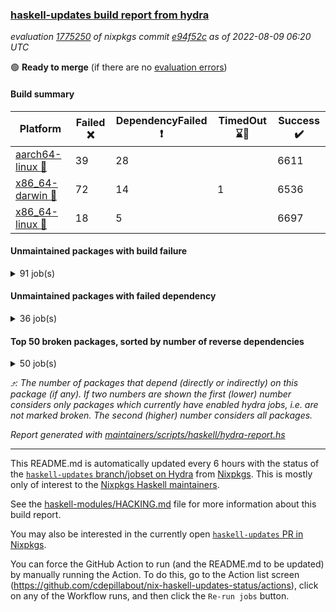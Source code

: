 ### [haskell-updates build report from hydra](https://hydra.nixos.org/jobset/nixpkgs/haskell-updates)
*evaluation [1775250](https://hydra.nixos.org/eval/1775250) of nixpkgs commit [e94f52c](https://github.com/NixOS/nixpkgs/commits/e94f52c385b5154d1edd536478553967c900c1c7) as of 2022-08-09 06:20 UTC*

:green_circle: **Ready to merge** (if there are no [evaluation errors](https://hydra.nixos.org/jobset/nixpkgs/haskell-updates))

#### Build summary

 | Platform | Failed :x: | DependencyFailed :heavy_exclamation_mark: | TimedOut :hourglass::no_entry_sign: | Success :heavy_check_mark: | 
 | --- | --- | --- | --- | --- | 
 | [aarch64-linux :iphone:](https://hydra.nixos.org/eval/1775250?filter=.aarch64-linux) | 39 | 28 |  | 6611 | 
 | [x86_64-darwin :apple:](https://hydra.nixos.org/eval/1775250?filter=.x86_64-darwin) | 72 | 14 | 1 | 6536 | 
 | [x86_64-linux :penguin:](https://hydra.nixos.org/eval/1775250?filter=.x86_64-linux) | 18 | 5 |  | 6697 | 
#### Unmaintained packages with build failure
<details><summary>91 job(s) </summary>

- [ ] [[:iphone::x:]](https://hydra.nixos.org/build/186339148) [[:apple::heavy_check_mark:]](https://hydra.nixos.org/build/186338923) [[:penguin::heavy_check_mark:]](https://hydra.nixos.org/build/186336181) [haskellPackages.OrderedBits](https://hydra.nixos.org/eval/1775250?filter=haskellPackages.OrderedBits)  :arrow_heading_up: 5 | 36
- [ ] [[:iphone::heavy_check_mark:]](https://hydra.nixos.org/build/186351796) [[:apple::x:]](https://hydra.nixos.org/build/186335027) [[:penguin::heavy_check_mark:]](https://hydra.nixos.org/build/186336886) [haskellPackages.zip](https://hydra.nixos.org/eval/1775250?filter=haskellPackages.zip)  :arrow_heading_up: 5 | 11
- [ ] [[:iphone::x:]](https://hydra.nixos.org/build/186342268) [[:apple::heavy_check_mark:]](https://hydra.nixos.org/build/186341233) [[:penguin::heavy_check_mark:]](https://hydra.nixos.org/build/186343388) [haskellPackages.hw-json-simd](https://hydra.nixos.org/eval/1775250?filter=haskellPackages.hw-json-simd)  :arrow_heading_up: 4 | 8
- [ ] [[:iphone::x:]](https://hydra.nixos.org/build/186337852) [[:apple::heavy_check_mark:]](https://hydra.nixos.org/build/186338900) [[:penguin::heavy_check_mark:]](https://hydra.nixos.org/build/186335270) [haskellPackages.hw-simd](https://hydra.nixos.org/eval/1775250?filter=haskellPackages.hw-simd)  :arrow_heading_up: 4 | 8
- [ ] [[:iphone::x:]](https://hydra.nixos.org/build/186351142) [[:apple::heavy_check_mark:]](https://hydra.nixos.org/build/186348664) [[:penguin::heavy_check_mark:]](https://hydra.nixos.org/build/186348187) [haskellPackages.long-double](https://hydra.nixos.org/eval/1775250?filter=haskellPackages.long-double)  :arrow_heading_up: 2 | 2
- [ ] [[:iphone::x:]](https://hydra.nixos.org/build/186337686) [[:apple::heavy_check_mark:]](https://hydra.nixos.org/build/186351780) [[:penguin::heavy_check_mark:]](https://hydra.nixos.org/build/186347488) [haskellPackages.quic](https://hydra.nixos.org/eval/1775250?filter=haskellPackages.quic)  :arrow_heading_up: 2 | 2
- [ ] [[:iphone::x:]](https://hydra.nixos.org/build/186339259) [[:apple::heavy_check_mark:]](https://hydra.nixos.org/build/186351488) [[:penguin::heavy_check_mark:]](https://hydra.nixos.org/build/186340536) [haskellPackages.freetype2](https://hydra.nixos.org/eval/1775250?filter=haskellPackages.freetype2)  :arrow_heading_up: 1 | 8
- [ ] [[:iphone::x:]](https://hydra.nixos.org/build/186342599) [[:apple::x:]](https://hydra.nixos.org/build/186337061) [[:penguin::heavy_check_mark:]](https://hydra.nixos.org/build/186349375) [haskellPackages.easytensor](https://hydra.nixos.org/eval/1775250?filter=haskellPackages.easytensor)  :arrow_heading_up: 1 | 1
- [ ] [[:iphone::x:]](https://hydra.nixos.org/build/186779867) [[:apple::x:]](https://hydra.nixos.org/build/186779876) [[:penguin::x:]](https://hydra.nixos.org/build/186779899) [haskellPackages.lol-calculus](https://hydra.nixos.org/eval/1775250?filter=haskellPackages.lol-calculus)  :arrow_heading_up: 1 | 1
- [ ] [[:iphone::x:]](https://hydra.nixos.org/build/186350305) [[:apple::heavy_check_mark:]](https://hydra.nixos.org/build/186351066) [[:penguin::heavy_check_mark:]](https://hydra.nixos.org/build/186347006) [haskellPackages.nlopt-haskell](https://hydra.nixos.org/eval/1775250?filter=haskellPackages.nlopt-haskell)  :arrow_heading_up: 1 | 1
- [ ] [[:iphone::heavy_check_mark:]](https://hydra.nixos.org/build/186338584) [[:apple::x:]](https://hydra.nixos.org/build/186339935) [[:penguin::heavy_check_mark:]](https://hydra.nixos.org/build/186347564) [haskellPackages.openal-ffi](https://hydra.nixos.org/eval/1775250?filter=haskellPackages.openal-ffi)  :arrow_heading_up: 1 | 1
- [ ] [[:iphone::x:]](https://hydra.nixos.org/build/186779920) [[:apple::x:]](https://hydra.nixos.org/build/186779862) [[:penguin::x:]](https://hydra.nixos.org/build/186779853) [haskellPackages.servant-util](https://hydra.nixos.org/eval/1775250?filter=haskellPackages.servant-util)  :arrow_heading_up: 1 | 1
- [ ] [[:iphone::x:]](https://hydra.nixos.org/build/186341879) [[:apple::heavy_check_mark:]](https://hydra.nixos.org/build/186337126) [[:penguin::heavy_check_mark:]](https://hydra.nixos.org/build/186336148) [haskellPackages.swisstable](https://hydra.nixos.org/eval/1775250?filter=haskellPackages.swisstable)  :arrow_heading_up: 1 | 1
- [ ] [[:iphone::x:]](https://hydra.nixos.org/build/186779911) [[:apple::x:]](https://hydra.nixos.org/build/186779900) [[:penguin::x:]](https://hydra.nixos.org/build/186779859) [haskellPackages.text-all](https://hydra.nixos.org/eval/1775250?filter=haskellPackages.text-all)  :arrow_heading_up: 1 | 1
- [ ] [[:iphone::x:]](https://hydra.nixos.org/build/186333784) [[:apple::heavy_check_mark:]](https://hydra.nixos.org/build/186346289) [[:penguin::heavy_check_mark:]](https://hydra.nixos.org/build/186342335) [haskellPackages.unicode-properties](https://hydra.nixos.org/eval/1775250?filter=haskellPackages.unicode-properties)  :arrow_heading_up: 1 | 1
- [ ] [[:iphone::x:]](https://hydra.nixos.org/build/186335586) [[:apple::heavy_check_mark:]](https://hydra.nixos.org/build/186340179) [[:penguin::heavy_check_mark:]](https://hydra.nixos.org/build/186335125) [haskellPackages.flatparse](https://hydra.nixos.org/eval/1775250?filter=haskellPackages.flatparse)  :arrow_heading_up: 0 | 7
- [ ] [[:iphone::heavy_check_mark:]](https://hydra.nixos.org/build/186343833) [[:apple::x:]](https://hydra.nixos.org/build/186349058) [[:penguin::heavy_check_mark:]](https://hydra.nixos.org/build/186334409) [haskellPackages.PyF](https://hydra.nixos.org/eval/1775250?filter=haskellPackages.PyF)  :arrow_heading_up: 0 | 4
- [ ] [[:iphone::heavy_check_mark:]](https://hydra.nixos.org/build/186338070) [[:apple::x:]](https://hydra.nixos.org/build/186343485) [[:penguin::heavy_check_mark:]](https://hydra.nixos.org/build/186345402) [haskellPackages.hmidi](https://hydra.nixos.org/eval/1775250?filter=haskellPackages.hmidi)  :arrow_heading_up: 0 | 4
- [ ] [[:iphone::heavy_check_mark:]](https://hydra.nixos.org/build/186347262) [[:apple::x:]](https://hydra.nixos.org/build/186337718) [[:penguin::heavy_check_mark:]](https://hydra.nixos.org/build/186342686) [haskellPackages.posix-socket](https://hydra.nixos.org/eval/1775250?filter=haskellPackages.posix-socket)  :arrow_heading_up: 0 | 2
- [ ] [[:iphone::heavy_check_mark:]](https://hydra.nixos.org/build/186345298) [[:apple::x:]](https://hydra.nixos.org/build/186338033) [[:penguin::heavy_check_mark:]](https://hydra.nixos.org/build/186348159) [haskellPackages.gi-gdkx11](https://hydra.nixos.org/eval/1775250?filter=haskellPackages.gi-gdkx11)  :arrow_heading_up: 0 | 1
- [ ] [[:iphone::heavy_check_mark:]](https://hydra.nixos.org/build/186345690) [[:apple::x:]](https://hydra.nixos.org/build/186347292) [[:penguin::heavy_check_mark:]](https://hydra.nixos.org/build/186347281) [haskellPackages.hamid](https://hydra.nixos.org/eval/1775250?filter=haskellPackages.hamid)  :arrow_heading_up: 0 | 1
- [ ] [[:iphone::heavy_check_mark:]](https://hydra.nixos.org/build/186333612) [[:apple::x:]](https://hydra.nixos.org/build/186343898) [[:penguin::heavy_check_mark:]](https://hydra.nixos.org/build/186349612) [haskellPackages.hmatrix-morpheus](https://hydra.nixos.org/eval/1775250?filter=haskellPackages.hmatrix-morpheus)  :arrow_heading_up: 0 | 1
- [ ] [[:iphone::heavy_check_mark:]](https://hydra.nixos.org/build/186345162) [[:apple::x:]](https://hydra.nixos.org/build/186333930) [[:penguin::heavy_check_mark:]](https://hydra.nixos.org/build/186335909) [haskellPackages.huckleberry](https://hydra.nixos.org/eval/1775250?filter=haskellPackages.huckleberry)  :arrow_heading_up: 0 | 1
- [ ] [[:iphone::x:]](https://hydra.nixos.org/build/186338373) [[:apple::heavy_check_mark:]](https://hydra.nixos.org/build/186344201) [[:penguin::heavy_check_mark:]](https://hydra.nixos.org/build/186346097) [haskellPackages.picosat](https://hydra.nixos.org/eval/1775250?filter=haskellPackages.picosat)  :arrow_heading_up: 0 | 1
- [ ] [[:iphone::heavy_check_mark:]](https://hydra.nixos.org/build/186338327) [[:apple::x:]](https://hydra.nixos.org/build/186344982) [[:penguin::heavy_check_mark:]](https://hydra.nixos.org/build/186332944) [haskellPackages.select](https://hydra.nixos.org/eval/1775250?filter=haskellPackages.select)  :arrow_heading_up: 0 | 1
- [ ] [[:iphone::heavy_check_mark:]](https://hydra.nixos.org/build/186389333) [[:apple::x:]](https://hydra.nixos.org/build/186402671) [[:penguin::heavy_check_mark:]](https://hydra.nixos.org/build/186395052) [haskellPackages.simple-vec3](https://hydra.nixos.org/eval/1775250?filter=haskellPackages.simple-vec3)  :arrow_heading_up: 0 | 1
- [ ] [[:iphone::heavy_check_mark:]](https://hydra.nixos.org/build/186337571) [[:apple::x:]](https://hydra.nixos.org/build/186345363) [[:penguin::heavy_check_mark:]](https://hydra.nixos.org/build/186348037) [haskellPackages.sysinfo](https://hydra.nixos.org/eval/1775250?filter=haskellPackages.sysinfo)  :arrow_heading_up: 0 | 1
- [ ] [[:iphone::heavy_check_mark:]](https://hydra.nixos.org/build/186347492) [[:apple::x:]](https://hydra.nixos.org/build/186345864) [[:penguin::heavy_check_mark:]](https://hydra.nixos.org/build/186339093) [haskellPackages.FractalArt](https://hydra.nixos.org/eval/1775250?filter=haskellPackages.FractalArt) 
- [ ] [[:iphone::x:]](https://hydra.nixos.org/build/186337228) [[:apple::heavy_check_mark:]](https://hydra.nixos.org/build/186344047) [[:penguin::heavy_check_mark:]](https://hydra.nixos.org/build/186346807) [haskellPackages.HsASA](https://hydra.nixos.org/eval/1775250?filter=haskellPackages.HsASA) 
- [ ] [[:iphone::x:]](https://hydra.nixos.org/build/186779852) [[:apple::x:]](https://hydra.nixos.org/build/186779872) [[:penguin::x:]](https://hydra.nixos.org/build/186779905) [haskellPackages.aws-ec2-knownhosts](https://hydra.nixos.org/eval/1775250?filter=haskellPackages.aws-ec2-knownhosts) 
- [ ] [[:iphone::x:]](https://hydra.nixos.org/build/186779908) [[:apple::x:]](https://hydra.nixos.org/build/186779893) [[:penguin::x:]](https://hydra.nixos.org/build/186779896) [haskellPackages.cabocha](https://hydra.nixos.org/eval/1775250?filter=haskellPackages.cabocha) 
- [ ] [[:iphone::x:]](https://hydra.nixos.org/build/186779915) [[:apple::x:]](https://hydra.nixos.org/build/186779854) [[:penguin::x:]](https://hydra.nixos.org/build/186779864) [haskellPackages.cake3](https://hydra.nixos.org/eval/1775250?filter=haskellPackages.cake3) 
- [ ] [[:iphone::heavy_check_mark:]](https://hydra.nixos.org/build/186345995) [[:apple::x:]](https://hydra.nixos.org/build/186351809) [[:penguin::heavy_check_mark:]](https://hydra.nixos.org/build/186345382) [haskellPackages.chiphunk](https://hydra.nixos.org/eval/1775250?filter=haskellPackages.chiphunk) 
- [ ] [[:iphone::x:]](https://hydra.nixos.org/build/186336740) [[:apple::heavy_check_mark:]](https://hydra.nixos.org/build/186339905) [[:penguin::heavy_check_mark:]](https://hydra.nixos.org/build/186343118) [haskellPackages.comfort-fftw](https://hydra.nixos.org/eval/1775250?filter=haskellPackages.comfort-fftw) 
- [ ] [[:iphone::heavy_check_mark:]](https://hydra.nixos.org/build/186335206) [[:apple::x:]](https://hydra.nixos.org/build/186341679) [[:penguin::heavy_check_mark:]](https://hydra.nixos.org/build/186344376) [haskellPackages.diskhash](https://hydra.nixos.org/eval/1775250?filter=haskellPackages.diskhash) 
- [ ] [[:iphone::x:]](https://hydra.nixos.org/build/186779881) [[:apple::x:]](https://hydra.nixos.org/build/186779892) [[:penguin::x:]](https://hydra.nixos.org/build/186779866) [haskellPackages.duplo](https://hydra.nixos.org/eval/1775250?filter=haskellPackages.duplo) 
- [ ] [[:iphone::x:]](https://hydra.nixos.org/build/186398372) [[:apple::heavy_check_mark:]](https://hydra.nixos.org/build/186387578) [[:penguin::heavy_check_mark:]](https://hydra.nixos.org/build/186402793) [haskellPackages.env-extra](https://hydra.nixos.org/eval/1775250?filter=haskellPackages.env-extra) 
- [ ] [[:iphone::heavy_check_mark:]](https://hydra.nixos.org/build/186332938) [[:apple::x:]](https://hydra.nixos.org/build/186337626) [[:penguin::heavy_check_mark:]](https://hydra.nixos.org/build/186345337) [haskellPackages.epub-tools](https://hydra.nixos.org/eval/1775250?filter=haskellPackages.epub-tools) 
- [ ] [[:iphone::heavy_check_mark:]](https://hydra.nixos.org/build/186512565) [[:apple::x:]](https://hydra.nixos.org/build/186512956) [[:penguin::heavy_check_mark:]](https://hydra.nixos.org/build/186512353) [haskellPackages.fudgets](https://hydra.nixos.org/eval/1775250?filter=haskellPackages.fudgets) 
- [ ] [[:iphone::heavy_check_mark:]](https://hydra.nixos.org/build/186351280) [[:apple::x:]](https://hydra.nixos.org/build/186343043) [[:penguin::heavy_check_mark:]](https://hydra.nixos.org/build/186340186) [haskellPackages.gerrit](https://hydra.nixos.org/eval/1775250?filter=haskellPackages.gerrit) 
- [ ] [[:iphone::heavy_check_mark:]](https://hydra.nixos.org/build/186344942) [[:apple::x:]](https://hydra.nixos.org/build/186344522) [[:penguin::heavy_check_mark:]](https://hydra.nixos.org/build/186345197) [haskellPackages.ghc-gc-hook](https://hydra.nixos.org/eval/1775250?filter=haskellPackages.ghc-gc-hook) 
- [ ] [[:apple::x:]](https://hydra.nixos.org/build/186344187) [haskellPackages.gi-gtkosxapplication](https://hydra.nixos.org/eval/1775250?filter=haskellPackages.gi-gtkosxapplication) 
- [ ] [[:iphone::x:]](https://hydra.nixos.org/build/186346295) [[:penguin::heavy_check_mark:]](https://hydra.nixos.org/build/186349997) [haskellPackages.gnome-keyring](https://hydra.nixos.org/eval/1775250?filter=haskellPackages.gnome-keyring) 
- [ ] [[:apple::x:]](https://hydra.nixos.org/build/186344918) [haskellPackages.gtk-mac-integration](https://hydra.nixos.org/eval/1775250?filter=haskellPackages.gtk-mac-integration) 
- [ ] [[:iphone::heavy_check_mark:]](https://hydra.nixos.org/build/186348694) [[:apple::x:]](https://hydra.nixos.org/build/186349106) [[:penguin::heavy_check_mark:]](https://hydra.nixos.org/build/186341911) [haskellPackages.gtk-traymanager](https://hydra.nixos.org/eval/1775250?filter=haskellPackages.gtk-traymanager) 
- [ ] [[:apple::x:]](https://hydra.nixos.org/build/186338095) [haskellPackages.gtk3-mac-integration](https://hydra.nixos.org/eval/1775250?filter=haskellPackages.gtk3-mac-integration) 
- [ ] [[:iphone::x:]](https://hydra.nixos.org/build/186779891) [[:apple::x:]](https://hydra.nixos.org/build/186779917) [[:penguin::x:]](https://hydra.nixos.org/build/186779861) [haskellPackages.haskades](https://hydra.nixos.org/eval/1775250?filter=haskellPackages.haskades) 
- [ ] [[:iphone::x:]](https://hydra.nixos.org/build/186779884) [[:apple::x:]](https://hydra.nixos.org/build/186779863) [[:penguin::x:]](https://hydra.nixos.org/build/186779889) [haskellPackages.hevm](https://hydra.nixos.org/eval/1775250?filter=haskellPackages.hevm) 
- [ ] [[:iphone::heavy_check_mark:]](https://hydra.nixos.org/build/186351001) [[:apple::x:]](https://hydra.nixos.org/build/186350118) [[:penguin::heavy_check_mark:]](https://hydra.nixos.org/build/186347013) [haskellPackages.hid](https://hydra.nixos.org/eval/1775250?filter=haskellPackages.hid) 
- [ ] [[:iphone::heavy_check_mark:]](https://hydra.nixos.org/build/186345919) [[:apple::x:]](https://hydra.nixos.org/build/186344210) [[:penguin::heavy_check_mark:]](https://hydra.nixos.org/build/186347314) [haskellPackages.highlight](https://hydra.nixos.org/eval/1775250?filter=haskellPackages.highlight) 
- [ ] [[:iphone::heavy_check_mark:]](https://hydra.nixos.org/build/186345814) [[:apple::x:]](https://hydra.nixos.org/build/186351614) [[:penguin::heavy_check_mark:]](https://hydra.nixos.org/build/186343256) [haskellPackages.hinotify-conduit](https://hydra.nixos.org/eval/1775250?filter=haskellPackages.hinotify-conduit) 
- [ ] [[:iphone::x:]](https://hydra.nixos.org/build/186779903) [[:apple::x:]](https://hydra.nixos.org/build/186779901) [[:penguin::x:]](https://hydra.nixos.org/build/186779916) [haskellPackages.hipe](https://hydra.nixos.org/eval/1775250?filter=haskellPackages.hipe) 
- [ ] [[:iphone::heavy_check_mark:]](https://hydra.nixos.org/build/186345600) [[:apple::x:]](https://hydra.nixos.org/build/186346594) [[:penguin::heavy_check_mark:]](https://hydra.nixos.org/build/186350281) [haskellPackages.hsshellscript](https://hydra.nixos.org/eval/1775250?filter=haskellPackages.hsshellscript) 
- [ ] [[:iphone::heavy_check_mark:]](https://hydra.nixos.org/build/186340223) [[:apple::x:]](https://hydra.nixos.org/build/186352101) [[:penguin::heavy_check_mark:]](https://hydra.nixos.org/build/186351069) [haskellPackages.hssourceinfo](https://hydra.nixos.org/eval/1775250?filter=haskellPackages.hssourceinfo) 
- [ ] [[:iphone::heavy_check_mark:]](https://hydra.nixos.org/build/186344640) [[:apple::x:]](https://hydra.nixos.org/build/186333094) [[:penguin::heavy_check_mark:]](https://hydra.nixos.org/build/186338983) [haskellPackages.interprocess](https://hydra.nixos.org/eval/1775250?filter=haskellPackages.interprocess) 
- [ ] [[:iphone::heavy_check_mark:]](https://hydra.nixos.org/build/186412750) [[:apple::x:]](https://hydra.nixos.org/build/186408335) [[:penguin::heavy_check_mark:]](https://hydra.nixos.org/build/186396594) [haskellPackages.intricacy](https://hydra.nixos.org/eval/1775250?filter=haskellPackages.intricacy) 
- [ ] [[:iphone::heavy_check_mark:]](https://hydra.nixos.org/build/186348637) [[:apple::x:]](https://hydra.nixos.org/build/186346966) [[:penguin::heavy_check_mark:]](https://hydra.nixos.org/build/186333484) [haskellPackages.ipcvar](https://hydra.nixos.org/eval/1775250?filter=haskellPackages.ipcvar) 
- [ ] [[:iphone::x:]](https://hydra.nixos.org/build/186343241) [[:apple::heavy_check_mark:]](https://hydra.nixos.org/build/186335383) [[:penguin::heavy_check_mark:]](https://hydra.nixos.org/build/186342816) [haskellPackages.jammittools](https://hydra.nixos.org/eval/1775250?filter=haskellPackages.jammittools) 
- [ ] [[:iphone::x:]](https://hydra.nixos.org/build/186779898) [[:apple::x:]](https://hydra.nixos.org/build/186779886) [[:penguin::x:]](https://hydra.nixos.org/build/186779890) [haskellPackages.jobqueue](https://hydra.nixos.org/eval/1775250?filter=haskellPackages.jobqueue) 
- [ ] [[:iphone::x:]](https://hydra.nixos.org/build/186779860) [[:apple::x:]](https://hydra.nixos.org/build/186779871) [[:penguin::x:]](https://hydra.nixos.org/build/186779883) [haskellPackages.karps](https://hydra.nixos.org/eval/1775250?filter=haskellPackages.karps) 
- [ ] [[:apple::x:]](https://hydra.nixos.org/build/186352425) [haskellPackages.kqueue](https://hydra.nixos.org/eval/1775250?filter=haskellPackages.kqueue) 
- [ ] [[:iphone::x:]](https://hydra.nixos.org/build/186779879) [[:apple::x:]](https://hydra.nixos.org/build/186779894) [[:penguin::x:]](https://hydra.nixos.org/build/186779888) [haskellPackages.krapsh](https://hydra.nixos.org/eval/1775250?filter=haskellPackages.krapsh) 
- [ ] [[:iphone::x:]](https://hydra.nixos.org/build/186779909) [[:apple::x:]](https://hydra.nixos.org/build/186779874) [[:penguin::x:]](https://hydra.nixos.org/build/186779855) [haskellPackages.latest-npm-version](https://hydra.nixos.org/eval/1775250?filter=haskellPackages.latest-npm-version) 
- [ ] [[:iphone::heavy_check_mark:]](https://hydra.nixos.org/build/186342045) [[:apple::x:]](https://hydra.nixos.org/build/186338181) [[:penguin::heavy_check_mark:]](https://hydra.nixos.org/build/186348611) [haskellPackages.linux-framebuffer](https://hydra.nixos.org/eval/1775250?filter=haskellPackages.linux-framebuffer) 
- [ ] [[:iphone::heavy_check_mark:]](https://hydra.nixos.org/build/186343355) [[:apple::x:]](https://hydra.nixos.org/build/186337528) [[:penguin::heavy_check_mark:]](https://hydra.nixos.org/build/186337124) [haskellPackages.mediawiki2latex](https://hydra.nixos.org/eval/1775250?filter=haskellPackages.mediawiki2latex) 
- [ ] [[:iphone::heavy_check_mark:]](https://hydra.nixos.org/build/186341865) [[:apple::x:]](https://hydra.nixos.org/build/186341003) [[:penguin::heavy_check_mark:]](https://hydra.nixos.org/build/186334277) [haskellPackages.memfd](https://hydra.nixos.org/eval/1775250?filter=haskellPackages.memfd) 
- [ ] [[:iphone::heavy_check_mark:]](https://hydra.nixos.org/build/186336192) [[:apple::x:]](https://hydra.nixos.org/build/186342729) [[:penguin::heavy_check_mark:]](https://hydra.nixos.org/build/186345341) [haskellPackages.mercury-api](https://hydra.nixos.org/eval/1775250?filter=haskellPackages.mercury-api) 
- [ ] [[:iphone::x:]](https://hydra.nixos.org/build/186779877) [[:apple::x:]](https://hydra.nixos.org/build/186779875) [[:penguin::x:]](https://hydra.nixos.org/build/186779919) [haskellPackages.micrologger](https://hydra.nixos.org/eval/1775250?filter=haskellPackages.micrologger) 
- [ ] [[:iphone::heavy_check_mark:]](https://hydra.nixos.org/build/186335155) [[:apple::x:]](https://hydra.nixos.org/build/186343410) [[:penguin::heavy_check_mark:]](https://hydra.nixos.org/build/186334182) [haskellPackages.nano-cryptr](https://hydra.nixos.org/eval/1775250?filter=haskellPackages.nano-cryptr) 
- [ ] [[:iphone::x:]](https://hydra.nixos.org/build/186779880) [[:apple::x:]](https://hydra.nixos.org/build/186779923) [[:penguin::x:]](https://hydra.nixos.org/build/186779868) [haskellPackages.nicovideo-translator](https://hydra.nixos.org/eval/1775250?filter=haskellPackages.nicovideo-translator) 
- [ ] [[:iphone::heavy_check_mark:]](https://hydra.nixos.org/build/186512551) [[:apple::x:]](https://hydra.nixos.org/build/186512716) [[:penguin::heavy_check_mark:]](https://hydra.nixos.org/build/186512858) [haskellPackages.persistent-pagination](https://hydra.nixos.org/eval/1775250?filter=haskellPackages.persistent-pagination) 
- [ ] [[:iphone::heavy_check_mark:]](https://hydra.nixos.org/build/186341948) [[:apple::x:]](https://hydra.nixos.org/build/186341686) [[:penguin::heavy_check_mark:]](https://hydra.nixos.org/build/186350413) [haskellPackages.phatsort](https://hydra.nixos.org/eval/1775250?filter=haskellPackages.phatsort) 
- [ ] [[:iphone::x:]](https://hydra.nixos.org/build/186779887) [[:apple::x:]](https://hydra.nixos.org/build/186779865) [[:penguin::x:]](https://hydra.nixos.org/build/186779907) [haskellPackages.pia-forward](https://hydra.nixos.org/eval/1775250?filter=haskellPackages.pia-forward) 
- [ ] [[:iphone::heavy_check_mark:]](https://hydra.nixos.org/build/186345037) [[:apple::x:]](https://hydra.nixos.org/build/186335673) [[:penguin::heavy_check_mark:]](https://hydra.nixos.org/build/186336385) [haskellPackages.ping-wrapper](https://hydra.nixos.org/eval/1775250?filter=haskellPackages.ping-wrapper) 
- [ ] [[:iphone::heavy_check_mark:]](https://hydra.nixos.org/build/186337350) [[:apple::x:]](https://hydra.nixos.org/build/186333900) [[:penguin::heavy_check_mark:]](https://hydra.nixos.org/build/186340524) [haskellPackages.posix-timer](https://hydra.nixos.org/eval/1775250?filter=haskellPackages.posix-timer) 
- [ ] [[:iphone::heavy_check_mark:]](https://hydra.nixos.org/build/186409988) [[:apple::x:]](https://hydra.nixos.org/build/186410106) [[:penguin::heavy_check_mark:]](https://hydra.nixos.org/build/186410196) [haskellPackages.procex](https://hydra.nixos.org/eval/1775250?filter=haskellPackages.procex) 
- [ ] [[:iphone::heavy_check_mark:]](https://hydra.nixos.org/build/186351384) [[:apple::x:]](https://hydra.nixos.org/build/186352361) [[:penguin::heavy_check_mark:]](https://hydra.nixos.org/build/186352327) [haskellPackages.pthread](https://hydra.nixos.org/eval/1775250?filter=haskellPackages.pthread) 
- [ ] [[:iphone::x:]](https://hydra.nixos.org/build/186779858) [[:apple::x:]](https://hydra.nixos.org/build/186779904) [[:penguin::x:]](https://hydra.nixos.org/build/186779882) [haskellPackages.pushme](https://hydra.nixos.org/eval/1775250?filter=haskellPackages.pushme) 
- [ ] [[:iphone::heavy_check_mark:]](https://hydra.nixos.org/build/186512721) [[:apple::x:]](https://hydra.nixos.org/build/186512647) [[:penguin::heavy_check_mark:]](https://hydra.nixos.org/build/186512538) [haskellPackages.reserve](https://hydra.nixos.org/eval/1775250?filter=haskellPackages.reserve) 
- [ ] [[:iphone::x:]](https://hydra.nixos.org/build/186335447) [[:apple::heavy_check_mark:]](https://hydra.nixos.org/build/186335873) [[:penguin::heavy_check_mark:]](https://hydra.nixos.org/build/186348350) [haskellPackages.risc386](https://hydra.nixos.org/eval/1775250?filter=haskellPackages.risc386) 
- [ ] [[:iphone::heavy_check_mark:]](https://hydra.nixos.org/build/186341825) [[:apple::x:]](https://hydra.nixos.org/build/186344493) [[:penguin::heavy_check_mark:]](https://hydra.nixos.org/build/186351665) [haskellPackages.sfml-audio](https://hydra.nixos.org/eval/1775250?filter=haskellPackages.sfml-audio) 
- [ ] [[:iphone::heavy_check_mark:]](https://hydra.nixos.org/build/186338398) [[:apple::x:]](https://hydra.nixos.org/build/186336684) [[:penguin::heavy_check_mark:]](https://hydra.nixos.org/build/186337028) [haskellPackages.shared-memory](https://hydra.nixos.org/eval/1775250?filter=haskellPackages.shared-memory) 
- [ ] [[:iphone::heavy_check_mark:]](https://hydra.nixos.org/build/186344871) [[:apple::x:]](https://hydra.nixos.org/build/186348623) [[:penguin::heavy_check_mark:]](https://hydra.nixos.org/build/186338736) [haskellPackages.skews](https://hydra.nixos.org/eval/1775250?filter=haskellPackages.skews) 
- [ ] [[:iphone::x:]](https://hydra.nixos.org/build/186338151) [[:apple::x:]](https://hydra.nixos.org/build/186351574) [[:penguin::heavy_check_mark:]](https://hydra.nixos.org/build/186349850) [haskellPackages.slugify](https://hydra.nixos.org/eval/1775250?filter=haskellPackages.slugify) 
- [ ] [[:iphone::heavy_check_mark:]](https://hydra.nixos.org/build/186337506) [[:apple::x:]](https://hydra.nixos.org/build/186343868) [[:penguin::heavy_check_mark:]](https://hydra.nixos.org/build/186346049) [haskellPackages.tailfile-hinotify](https://hydra.nixos.org/eval/1775250?filter=haskellPackages.tailfile-hinotify) 
- [ ] [[:iphone::x:]](https://hydra.nixos.org/build/186351180) [[:apple::heavy_check_mark:]](https://hydra.nixos.org/build/186335737) [[:penguin::heavy_check_mark:]](https://hydra.nixos.org/build/186340258) [haskellPackages.wiringPi](https://hydra.nixos.org/eval/1775250?filter=haskellPackages.wiringPi) 
- [ ] [[:iphone::x:]](https://hydra.nixos.org/build/186349055) [[:apple::heavy_check_mark:]](https://hydra.nixos.org/build/186333856) [[:penguin::heavy_check_mark:]](https://hydra.nixos.org/build/186352190) [haskellPackages.x86-64bit](https://hydra.nixos.org/eval/1775250?filter=haskellPackages.x86-64bit) 
- [ ] [[:iphone::heavy_check_mark:]](https://hydra.nixos.org/build/186334884) [[:apple::x:]](https://hydra.nixos.org/build/186335093) [[:penguin::heavy_check_mark:]](https://hydra.nixos.org/build/186340377) [haskellPackages.xmonad-utils](https://hydra.nixos.org/eval/1775250?filter=haskellPackages.xmonad-utils) 
- [ ] [[:iphone::heavy_check_mark:]](https://hydra.nixos.org/build/186351575) [[:apple::x:]](https://hydra.nixos.org/build/186335393) [[:penguin::heavy_check_mark:]](https://hydra.nixos.org/build/186352016) [haskellPackages.yoga](https://hydra.nixos.org/eval/1775250?filter=haskellPackages.yoga) 
- [ ] [[:iphone::heavy_check_mark:]](https://hydra.nixos.org/build/186351807) [[:apple::x:]](https://hydra.nixos.org/build/186352424) [[:penguin::heavy_check_mark:]](https://hydra.nixos.org/build/186343477) [haskellPackages.zot](https://hydra.nixos.org/eval/1775250?filter=haskellPackages.zot) 
- [ ] [[:iphone::heavy_check_mark:]](https://hydra.nixos.org/build/186343620) [[:apple::x:]](https://hydra.nixos.org/build/186337682) [[:penguin::heavy_check_mark:]](https://hydra.nixos.org/build/186341955) [haskellPackages.zxcvbn-c](https://hydra.nixos.org/eval/1775250?filter=haskellPackages.zxcvbn-c) 
</details>

#### Unmaintained packages with failed dependency
<details><summary>36 job(s) </summary>

- [ ] [[:iphone::heavy_exclamation_mark:]](https://hydra.nixos.org/build/186340809) [[:apple::heavy_check_mark:]](https://hydra.nixos.org/build/186332987) [[:penguin::heavy_check_mark:]](https://hydra.nixos.org/build/186348346) [haskellPackages.PrimitiveArray](https://hydra.nixos.org/eval/1775250?filter=haskellPackages.PrimitiveArray)  :arrow_heading_up: 4 | 35
- [ ] [[:iphone::heavy_check_mark:]](https://hydra.nixos.org/build/186343284) [[:apple::heavy_exclamation_mark:]](https://hydra.nixos.org/build/186350944) [[:penguin::heavy_check_mark:]](https://hydra.nixos.org/build/186350018) [haskellPackages.xlsx](https://hydra.nixos.org/eval/1775250?filter=haskellPackages.xlsx)  :arrow_heading_up: 4 | 6
- [ ] [[:iphone::heavy_exclamation_mark:]](https://hydra.nixos.org/build/186336799) [[:apple::heavy_check_mark:]](https://hydra.nixos.org/build/186335997) [[:penguin::heavy_check_mark:]](https://hydra.nixos.org/build/186333100) [haskellPackages.BiobaseTypes](https://hydra.nixos.org/eval/1775250?filter=haskellPackages.BiobaseTypes)  :arrow_heading_up: 3 | 21
- [ ] [[:iphone::heavy_exclamation_mark:]](https://hydra.nixos.org/build/186351561) [[:apple::heavy_check_mark:]](https://hydra.nixos.org/build/186333852) [[:penguin::heavy_check_mark:]](https://hydra.nixos.org/build/186344695) [haskellPackages.hw-json-standard-cursor](https://hydra.nixos.org/eval/1775250?filter=haskellPackages.hw-json-standard-cursor)  :arrow_heading_up: 2 | 6
- [ ] [[:iphone::heavy_exclamation_mark:]](https://hydra.nixos.org/build/186338247) [[:apple::heavy_check_mark:]](https://hydra.nixos.org/build/186336949) [[:penguin::heavy_check_mark:]](https://hydra.nixos.org/build/186340925) [haskellPackages.hw-json-simple-cursor](https://hydra.nixos.org/eval/1775250?filter=haskellPackages.hw-json-simple-cursor)  :arrow_heading_up: 2 | 4
- [ ] [[:iphone::heavy_check_mark:]](https://hydra.nixos.org/build/186340503) [[:apple::heavy_exclamation_mark:]](https://hydra.nixos.org/build/186341281) [[:penguin::heavy_check_mark:]](https://hydra.nixos.org/build/186342165) [haskellPackages.cointracking-imports](https://hydra.nixos.org/eval/1775250?filter=haskellPackages.cointracking-imports)  :arrow_heading_up: 2 | 2
- [ ] [[:iphone::heavy_exclamation_mark:]](https://hydra.nixos.org/build/186337016) [[:apple::heavy_check_mark:]](https://hydra.nixos.org/build/186348708) [[:penguin::heavy_check_mark:]](https://hydra.nixos.org/build/186335954) [haskellPackages.BiobaseENA](https://hydra.nixos.org/eval/1775250?filter=haskellPackages.BiobaseENA)  :arrow_heading_up: 1 | 18
- [ ] [[:iphone::heavy_exclamation_mark:]](https://hydra.nixos.org/build/186386079) [[:apple::heavy_check_mark:]](https://hydra.nixos.org/build/186410263) [[:penguin::heavy_check_mark:]](https://hydra.nixos.org/build/186409915) [haskellPackages.hw-json](https://hydra.nixos.org/eval/1775250?filter=haskellPackages.hw-json)  :arrow_heading_up: 1 | 3
- [ ] [[:iphone::heavy_exclamation_mark:]](https://hydra.nixos.org/build/186339564) [[:apple::heavy_check_mark:]](https://hydra.nixos.org/build/186333627) [[:penguin::heavy_check_mark:]](https://hydra.nixos.org/build/186333078) [haskellPackages.http3](https://hydra.nixos.org/eval/1775250?filter=haskellPackages.http3)  :arrow_heading_up: 1 | 1
- [ ] [[:iphone::heavy_check_mark:]](https://hydra.nixos.org/build/186339681) [[:apple::heavy_exclamation_mark:]](https://hydra.nixos.org/build/186336715) [[:penguin::heavy_check_mark:]](https://hydra.nixos.org/build/186343983) [haskellPackages.wss-client](https://hydra.nixos.org/eval/1775250?filter=haskellPackages.wss-client)  :arrow_heading_up: 1 | 1
- [ ] [[:iphone::heavy_exclamation_mark:]](https://hydra.nixos.org/build/186347118) [[:apple::heavy_check_mark:]](https://hydra.nixos.org/build/186337280) [[:penguin::heavy_check_mark:]](https://hydra.nixos.org/build/186335314) [haskellPackages.BiobaseXNA](https://hydra.nixos.org/eval/1775250?filter=haskellPackages.BiobaseXNA)  :arrow_heading_up: 0 | 17
- [ ] [[:iphone::heavy_exclamation_mark:]](https://hydra.nixos.org/build/186341348) [[:apple::heavy_check_mark:]](https://hydra.nixos.org/build/186336171) [[:penguin::heavy_check_mark:]](https://hydra.nixos.org/build/186336993) [haskellPackages.BiobaseFasta](https://hydra.nixos.org/eval/1775250?filter=haskellPackages.BiobaseFasta)  :arrow_heading_up: 0 | 3
- [ ] [[:iphone::heavy_exclamation_mark:]](https://hydra.nixos.org/build/186342542) [[:apple::heavy_check_mark:]](https://hydra.nixos.org/build/186336905) [[:penguin::heavy_check_mark:]](https://hydra.nixos.org/build/186338790) [haskellPackages.hw-dsv](https://hydra.nixos.org/eval/1775250?filter=haskellPackages.hw-dsv)  :arrow_heading_up: 0 | 3
- [ ] [[:iphone::heavy_exclamation_mark:]](https://hydra.nixos.org/build/186396947) [[:apple::heavy_check_mark:]](https://hydra.nixos.org/build/186402472) [[:penguin::heavy_check_mark:]](https://hydra.nixos.org/build/186397470) [haskellPackages.hw-json-lens](https://hydra.nixos.org/eval/1775250?filter=haskellPackages.hw-json-lens)  :arrow_heading_up: 0 | 1
- [ ] [[:iphone::heavy_exclamation_mark:]](https://hydra.nixos.org/build/186338239) [[:apple::heavy_check_mark:]](https://hydra.nixos.org/build/186335979) [[:penguin::heavy_check_mark:]](https://hydra.nixos.org/build/186352039) [haskellPackages.align-audio](https://hydra.nixos.org/eval/1775250?filter=haskellPackages.align-audio) 
- [ ] [[:iphone::heavy_check_mark:]](https://hydra.nixos.org/build/186333652) [[:apple::heavy_exclamation_mark:]](https://hydra.nixos.org/build/186351882) [[:penguin::heavy_check_mark:]](https://hydra.nixos.org/build/186339980) [haskellPackages.bnb-staking-csvs](https://hydra.nixos.org/eval/1775250?filter=haskellPackages.bnb-staking-csvs) 
- [ ] [[:iphone::heavy_exclamation_mark:]](https://hydra.nixos.org/build/186337696) [[:apple::heavy_exclamation_mark:]](https://hydra.nixos.org/build/186350240) [[:penguin::heavy_check_mark:]](https://hydra.nixos.org/build/186347138) [haskellPackages.easytensor-vulkan](https://hydra.nixos.org/eval/1775250?filter=haskellPackages.easytensor-vulkan) 
- [ ] [[:iphone::heavy_exclamation_mark:]](https://hydra.nixos.org/build/186779857) [[:apple::heavy_exclamation_mark:]](https://hydra.nixos.org/build/186779885) [[:penguin::heavy_exclamation_mark:]](https://hydra.nixos.org/build/186779873) [haskellPackages.gedcom](https://hydra.nixos.org/eval/1775250?filter=haskellPackages.gedcom) 
- [ ] [[:iphone::heavy_exclamation_mark:]](https://hydra.nixos.org/build/186350477) [[:apple::heavy_check_mark:]](https://hydra.nixos.org/build/186337654) [[:penguin::heavy_check_mark:]](https://hydra.nixos.org/build/186347393) [haskellPackages.harfbuzz-pure](https://hydra.nixos.org/eval/1775250?filter=haskellPackages.harfbuzz-pure) 
- [ ] [[:iphone::heavy_exclamation_mark:]](https://hydra.nixos.org/build/186347172) [[:apple::heavy_check_mark:]](https://hydra.nixos.org/build/186340483) [[:penguin::heavy_check_mark:]](https://hydra.nixos.org/build/186349124) [haskellPackages.hmatrix-nlopt](https://hydra.nixos.org/eval/1775250?filter=haskellPackages.hmatrix-nlopt) 
- [ ] [[:iphone::heavy_exclamation_mark:]](https://hydra.nixos.org/build/186341224) [[:apple::heavy_check_mark:]](https://hydra.nixos.org/build/186334730) [[:penguin::heavy_check_mark:]](https://hydra.nixos.org/build/186334238) [haskellPackages.hs-swisstable-hashtables-class](https://hydra.nixos.org/eval/1775250?filter=haskellPackages.hs-swisstable-hashtables-class) 
- [ ] [[:iphone::heavy_exclamation_mark:]](https://hydra.nixos.org/build/186345974) [[:apple::heavy_check_mark:]](https://hydra.nixos.org/build/186341550) [[:penguin::heavy_check_mark:]](https://hydra.nixos.org/build/186332935) [haskellPackages.hw-simd-cli](https://hydra.nixos.org/eval/1775250?filter=haskellPackages.hw-simd-cli) 
- [ ] [[:iphone::heavy_exclamation_mark:]](https://hydra.nixos.org/build/186341959) [[:apple::heavy_check_mark:]](https://hydra.nixos.org/build/186334962) [[:penguin::heavy_check_mark:]](https://hydra.nixos.org/build/186347482) [haskellPackages.kmn-programming](https://hydra.nixos.org/eval/1775250?filter=haskellPackages.kmn-programming) 
- [ ] [[:iphone::heavy_exclamation_mark:]](https://hydra.nixos.org/build/186779878) [[:apple::heavy_exclamation_mark:]](https://hydra.nixos.org/build/186779913) [[:penguin::heavy_exclamation_mark:]](https://hydra.nixos.org/build/186779869) [haskellPackages.lol-typing](https://hydra.nixos.org/eval/1775250?filter=haskellPackages.lol-typing) 
- [ ] [[:iphone::heavy_check_mark:]](https://hydra.nixos.org/build/186346264) [[:apple::heavy_exclamation_mark:]](https://hydra.nixos.org/build/186346419) [[:penguin::heavy_check_mark:]](https://hydra.nixos.org/build/186334261) [haskellPackages.network-messagepack-rpc-websocket](https://hydra.nixos.org/eval/1775250?filter=haskellPackages.network-messagepack-rpc-websocket) 
- [ ] [[:iphone::heavy_exclamation_mark:]](https://hydra.nixos.org/build/186398485) [[:apple::heavy_check_mark:]](https://hydra.nixos.org/build/186387720) [[:penguin::heavy_check_mark:]](https://hydra.nixos.org/build/186385639) [haskellPackages.rounded](https://hydra.nixos.org/eval/1775250?filter=haskellPackages.rounded) 
- [ ] [[:iphone::heavy_exclamation_mark:]](https://hydra.nixos.org/build/186350104) [[:apple::heavy_check_mark:]](https://hydra.nixos.org/build/186348607) [[:penguin::heavy_check_mark:]](https://hydra.nixos.org/build/186348079) [haskellPackages.rounded-hw](https://hydra.nixos.org/eval/1775250?filter=haskellPackages.rounded-hw) 
- [ ] [[:iphone::heavy_exclamation_mark:]](https://hydra.nixos.org/build/186779910) [[:apple::heavy_exclamation_mark:]](https://hydra.nixos.org/build/186779856) [[:penguin::heavy_exclamation_mark:]](https://hydra.nixos.org/build/186779902) [haskellPackages.servant-util-beam-pg](https://hydra.nixos.org/eval/1775250?filter=haskellPackages.servant-util-beam-pg) 
- [ ] [[:iphone::heavy_check_mark:]](https://hydra.nixos.org/build/186340630) [[:apple::heavy_exclamation_mark:]](https://hydra.nixos.org/build/186351026) [[:penguin::heavy_check_mark:]](https://hydra.nixos.org/build/186347143) [haskellPackages.solana-staking-csvs](https://hydra.nixos.org/eval/1775250?filter=haskellPackages.solana-staking-csvs) 
- [ ] [[:iphone::heavy_exclamation_mark:]](https://hydra.nixos.org/build/186336015) [[:apple::heavy_check_mark:]](https://hydra.nixos.org/build/186351852) [[:penguin::heavy_check_mark:]](https://hydra.nixos.org/build/186349622) [haskellPackages.sound-collage](https://hydra.nixos.org/eval/1775250?filter=haskellPackages.sound-collage) 
- [ ] [[:iphone::heavy_exclamation_mark:]](https://hydra.nixos.org/build/186779922) [[:apple::heavy_exclamation_mark:]](https://hydra.nixos.org/build/186779895) [[:penguin::heavy_exclamation_mark:]](https://hydra.nixos.org/build/186779897) [haskellPackages.systemstats](https://hydra.nixos.org/eval/1775250?filter=haskellPackages.systemstats) 
- [ ] [[:iphone::heavy_exclamation_mark:]](https://hydra.nixos.org/build/186333550) [[:apple::heavy_check_mark:]](https://hydra.nixos.org/build/186347502) [[:penguin::heavy_check_mark:]](https://hydra.nixos.org/build/186351682) [haskellPackages.unicode-names](https://hydra.nixos.org/eval/1775250?filter=haskellPackages.unicode-names) 
- [ ] [[:iphone::heavy_exclamation_mark:]](https://hydra.nixos.org/build/186779912) [[:apple::heavy_exclamation_mark:]](https://hydra.nixos.org/build/186779914) [[:penguin::heavy_exclamation_mark:]](https://hydra.nixos.org/build/186779870) [haskellPackages.urembed](https://hydra.nixos.org/eval/1775250?filter=haskellPackages.urembed) 
- [ ] [[:iphone::heavy_exclamation_mark:]](https://hydra.nixos.org/build/186344099) [[:apple::heavy_check_mark:]](https://hydra.nixos.org/build/186350061) [[:penguin::heavy_check_mark:]](https://hydra.nixos.org/build/186349323) [haskellPackages.warp-quic](https://hydra.nixos.org/eval/1775250?filter=haskellPackages.warp-quic) 
- [ ] [[:iphone::heavy_check_mark:]](https://hydra.nixos.org/build/186334095) [[:apple::heavy_exclamation_mark:]](https://hydra.nixos.org/build/186340696) [[:penguin::heavy_check_mark:]](https://hydra.nixos.org/build/186342290) [haskellPackages.xbattbar](https://hydra.nixos.org/eval/1775250?filter=haskellPackages.xbattbar) 
- [ ] [[:iphone::heavy_check_mark:]](https://hydra.nixos.org/build/186333926) [[:apple::heavy_exclamation_mark:]](https://hydra.nixos.org/build/186345682) [[:penguin::heavy_check_mark:]](https://hydra.nixos.org/build/186339256) [haskellPackages.xlsx-tabular](https://hydra.nixos.org/eval/1775250?filter=haskellPackages.xlsx-tabular) 
</details>

#### Top 50 broken packages, sorted by number of reverse dependencies
<details><summary>50 job(s) </summary>

[amazonka-core](https://packdeps.haskellers.com/reverse/amazonka-core) :arrow_heading_up: 185  
[gogol-core](https://packdeps.haskellers.com/reverse/gogol-core) :arrow_heading_up: 184  
[haskell98](https://packdeps.haskellers.com/reverse/haskell98) :arrow_heading_up: 153  
[enumerator](https://packdeps.haskellers.com/reverse/enumerator) :arrow_heading_up: 56  
[util](https://packdeps.haskellers.com/reverse/util) :arrow_heading_up: 49  
[derive](https://packdeps.haskellers.com/reverse/derive) :arrow_heading_up: 48  
[amazonka](https://packdeps.haskellers.com/reverse/amazonka) :arrow_heading_up: 43  
[accelerate](https://packdeps.haskellers.com/reverse/accelerate) :arrow_heading_up: 42  
[parseargs](https://packdeps.haskellers.com/reverse/parseargs) :arrow_heading_up: 42  
[MonadCatchIO-transformers](https://packdeps.haskellers.com/reverse/MonadCatchIO-transformers) :arrow_heading_up: 41  
[data-lens](https://packdeps.haskellers.com/reverse/data-lens) :arrow_heading_up: 33  
[rank1dynamic](https://packdeps.haskellers.com/reverse/rank1dynamic) :arrow_heading_up: 33  
[distributed-static](https://packdeps.haskellers.com/reverse/distributed-static) :arrow_heading_up: 31  
[language-ecmascript](https://packdeps.haskellers.com/reverse/language-ecmascript) :arrow_heading_up: 31  
[distributed-process](https://packdeps.haskellers.com/reverse/distributed-process) :arrow_heading_up: 30  
[iteratee](https://packdeps.haskellers.com/reverse/iteratee) :arrow_heading_up: 29  
[jmacro](https://packdeps.haskellers.com/reverse/jmacro) :arrow_heading_up: 29  
[mmsyn3](https://packdeps.haskellers.com/reverse/mmsyn3) :arrow_heading_up: 27  
[autodocodec-yaml](https://packdeps.haskellers.com/reverse/autodocodec-yaml) :arrow_heading_up: 26  
[crypto-numbers](https://packdeps.haskellers.com/reverse/crypto-numbers) :arrow_heading_up: 25  
[either-unwrap](https://packdeps.haskellers.com/reverse/either-unwrap) :arrow_heading_up: 25  
[sydtest](https://packdeps.haskellers.com/reverse/sydtest) :arrow_heading_up: 23  
[crypto-pubkey](https://packdeps.haskellers.com/reverse/crypto-pubkey) :arrow_heading_up: 22  
[haskelldb](https://packdeps.haskellers.com/reverse/haskelldb) :arrow_heading_up: 22  
[wxdirect](https://packdeps.haskellers.com/reverse/wxdirect) :arrow_heading_up: 22  
[alg](https://packdeps.haskellers.com/reverse/alg) :arrow_heading_up: 21  
[amazonka-s3](https://packdeps.haskellers.com/reverse/amazonka-s3) :arrow_heading_up: 21  
[mmsyn2](https://packdeps.haskellers.com/reverse/mmsyn2) :arrow_heading_up: 21  
[wxc](https://packdeps.haskellers.com/reverse/wxc) :arrow_heading_up: 21  
[biocore](https://packdeps.haskellers.com/reverse/biocore) :arrow_heading_up: 20  
[wxcore](https://packdeps.haskellers.com/reverse/wxcore) :arrow_heading_up: 20  
[attoparsec-enumerator](https://packdeps.haskellers.com/reverse/attoparsec-enumerator) :arrow_heading_up: 19  
[bytestring-show](https://packdeps.haskellers.com/reverse/bytestring-show) :arrow_heading_up: 19  
[fay](https://packdeps.haskellers.com/reverse/fay) :arrow_heading_up: 19  
[wx](https://packdeps.haskellers.com/reverse/wx) :arrow_heading_up: 19  
[asn1-data](https://packdeps.haskellers.com/reverse/asn1-data) :arrow_heading_up: 18  
[dbus-core](https://packdeps.haskellers.com/reverse/dbus-core) :arrow_heading_up: 18  
[gtksourceview2](https://packdeps.haskellers.com/reverse/gtksourceview2) :arrow_heading_up: 18  
[ukrainian-phonetics-basic](https://packdeps.haskellers.com/reverse/ukrainian-phonetics-basic) :arrow_heading_up: 18  
[HGamer3D-Data](https://packdeps.haskellers.com/reverse/HGamer3D-Data) :arrow_heading_up: 17  
[certificate](https://packdeps.haskellers.com/reverse/certificate) :arrow_heading_up: 17  
[dbus-client](https://packdeps.haskellers.com/reverse/dbus-client) :arrow_heading_up: 17  
[gconf](https://packdeps.haskellers.com/reverse/gconf) :arrow_heading_up: 17  
[gtk-serialized-event](https://packdeps.haskellers.com/reverse/gtk-serialized-event) :arrow_heading_up: 17  
[cuda](https://packdeps.haskellers.com/reverse/cuda) :arrow_heading_up: 16  
[happstack-jmacro](https://packdeps.haskellers.com/reverse/happstack-jmacro) :arrow_heading_up: 16  
[manatee-core](https://packdeps.haskellers.com/reverse/manatee-core) :arrow_heading_up: 16  
[monads-fd](https://packdeps.haskellers.com/reverse/monads-fd) :arrow_heading_up: 16  
[tls-extra](https://packdeps.haskellers.com/reverse/tls-extra) :arrow_heading_up: 16  
[ADPfusion](https://packdeps.haskellers.com/reverse/ADPfusion) :arrow_heading_up: 15  
</details>


*:arrow_heading_up:: The number of packages that depend (directly or indirectly) on this package (if any). If two numbers are shown the first (lower) number considers only packages which currently have enabled hydra jobs, i.e. are not marked broken. The second (higher) number considers all packages.*

*Report generated with [maintainers/scripts/haskell/hydra-report.hs](https://github.com/NixOS/nixpkgs/blob/haskell-updates/maintainers/scripts/haskell/hydra-report.sh)*


----------------------------------------------------------------------

This README.md is automatically updated every 6 hours with the status of the
[`haskell-updates` branch/jobset on Hydra](https://hydra.nixos.org/jobset/nixpkgs/haskell-updates)
from [Nixpkgs](https://github.com/NixOS/nixpkgs).  This is mostly only of
interest to the [Nixpkgs Haskell maintainers](https://github.com/orgs/NixOS/teams/haskell).

See the
[haskell-modules/HACKING.md](https://github.com/NixOS/nixpkgs/blob/haskell-updates/pkgs/development/haskell-modules/HACKING.md)
file for more information about this build report.

You may also be interested in the currently open
[`haskell-updates` PR in Nixpkgs](https://github.com/nixos/nixpkgs/pulls?q=is%3Apr+is%3Aopen+head%3Ahaskell-updates).

You can force the GitHub Action to run (and the README.md to be updated) by
manually running the Action.  To do this, go to the Action list screen
(https://github.com/cdepillabout/nix-haskell-updates-status/actions),
click on any of the Workflow runs, and then click the `Re-run jobs` button.
